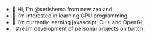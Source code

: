- 👋 Hi, I’m @serishema from new zealand
- 👀 I’m interested in learning GPU programming. 
- 🌱 I’m currently learning javascript, C++ and OpenGL
- I stream development of personal projects on twitch.
